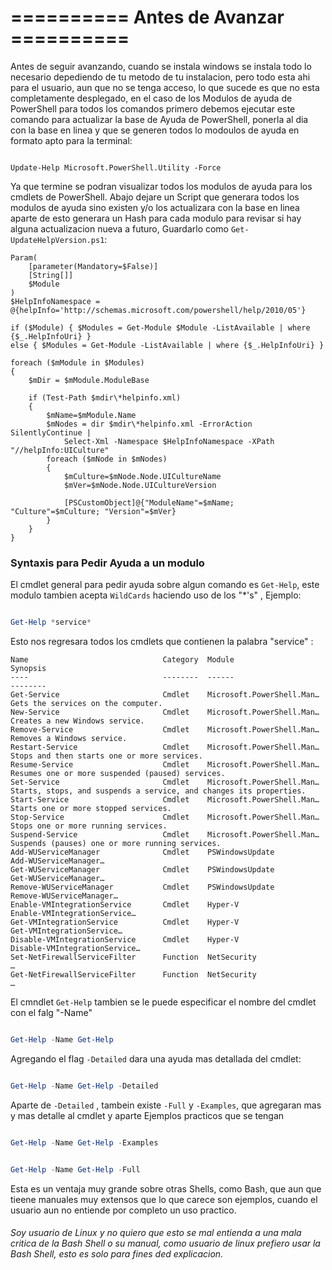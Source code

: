 # ========== Antes de Avanzar ========== #

Antes de seguir avanzando, cuando se instala windows se instala todo lo necesario depediendo de tu metodo de tu instalacion, pero todo esta ahi para el 
usuario, aun que no se tenga acceso, lo que sucede es que no esta completamente desplegado, en el caso de los Modulos de ayuda de PowerShell para todos
los comandos primero debemos ejecutar este comando para actualizar la base de Ayuda de PowerShell, ponerla al dia con la base en linea y que se generen todos lo modoulos de ayuda en formato apto para la terminal:

``` pwoershell

Update-Help Microsoft.PowerShell.Utility -Force
```

Ya que termine se podran visualizar todos los modulos de ayuda para los cmdlets de PowerShell. Abajo dejare un Script que generara todos los modulos de ayuda sino existen y/o los actualizara con la base en linea aparte de esto generara un Hash para cada modulo para revisar si hay alguna actualizacion nueva a futuro, Guardarlo como `Get-UpdateHelpVersion.ps1`:

``` pwoershell
Param(
    [parameter(Mandatory=$False)]
    [String[]]
    $Module
)
$HelpInfoNamespace = @{helpInfo='http://schemas.microsoft.com/powershell/help/2010/05'}

if ($Module) { $Modules = Get-Module $Module -ListAvailable | where {$_.HelpInfoUri} }
else { $Modules = Get-Module -ListAvailable | where {$_.HelpInfoUri} }

foreach ($mModule in $Modules)
{
    $mDir = $mModule.ModuleBase

    if (Test-Path $mdir\*helpinfo.xml)
    {
        $mName=$mModule.Name
        $mNodes = dir $mdir\*helpinfo.xml -ErrorAction SilentlyContinue |
            Select-Xml -Namespace $HelpInfoNamespace -XPath "//helpInfo:UICulture"
        foreach ($mNode in $mNodes)
        {
            $mCulture=$mNode.Node.UICultureName
            $mVer=$mNode.Node.UICultureVersion

            [PSCustomObject]@{"ModuleName"=$mName; "Culture"=$mCulture; "Version"=$mVer}
        }
    }
}
```

### Syntaxis para Pedir Ayuda a un modulo

El cmdlet general para pedir ayuda sobre algun comando es `Get-Help`, este modulo tambien acepta `WildCards` haciendo uso de los "*'s" , Ejemplo:

``` powershell

Get-Help *service*
```

Esto nos regresara todos los cmdlets que contienen la palabra "service" :

```
Name                              Category  Module                    Synopsis
----                              --------  ------                    --------
Get-Service                       Cmdlet    Microsoft.PowerShell.Man… Gets the services on the computer.
New-Service                       Cmdlet    Microsoft.PowerShell.Man… Creates a new Windows service.
Remove-Service                    Cmdlet    Microsoft.PowerShell.Man… Removes a Windows service.
Restart-Service                   Cmdlet    Microsoft.PowerShell.Man… Stops and then starts one or more services.
Resume-Service                    Cmdlet    Microsoft.PowerShell.Man… Resumes one or more suspended (paused) services.
Set-Service                       Cmdlet    Microsoft.PowerShell.Man… Starts, stops, and suspends a service, and changes its properties.
Start-Service                     Cmdlet    Microsoft.PowerShell.Man… Starts one or more stopped services.
Stop-Service                      Cmdlet    Microsoft.PowerShell.Man… Stops one or more running services.
Suspend-Service                   Cmdlet    Microsoft.PowerShell.Man… Suspends (pauses) one or more running services.
Add-WUServiceManager              Cmdlet    PSWindowsUpdate           Add-WUServiceManager…
Get-WUServiceManager              Cmdlet    PSWindowsUpdate           Get-WUServiceManager…
Remove-WUServiceManager           Cmdlet    PSWindowsUpdate           Remove-WUServiceManager…
Enable-VMIntegrationService       Cmdlet    Hyper-V                   Enable-VMIntegrationService…
Get-VMIntegrationService          Cmdlet    Hyper-V                   Get-VMIntegrationService…
Disable-VMIntegrationService      Cmdlet    Hyper-V                   Disable-VMIntegrationService…
Set-NetFirewallServiceFilter      Function  NetSecurity               …
Get-NetFirewallServiceFilter      Function  NetSecurity               …
```

El cmndlet `Get-Help` tambien se le puede especificar el nombre del cmdlet con el falg "-Name"

``` powershell

Get-Help -Name Get-Help
```

Agregando el flag `-Detailed` dara una ayuda mas detallada del cmdlet:

``` powershell

Get-Help -Name Get-Help -Detailed
```

Aparte de `-Detailed` , tambein existe `-Full` y `-Examples`, que agregaran mas y mas detalle al cmdlet y aparte Ejemplos practicos que se tengan

``` powershell

Get-Help -Name Get-Help -Examples
```

``` powershell

Get-Help -Name Get-Help -Full
```

Esta es un ventaja muy grande sobre otras Shells, como Bash, que aun que tieene manuales muy extensos que lo que carece son ejemplos, cuando 
el usuario aun no entiende por completo un uso practico.

###### Soy usuario de Linux y no quiero que esto se mal entienda a una mala critica de la Bash Shell o su manual, como usuario de linux prefiero usar la Bash Shell, esto es solo para fines ded explicacion.